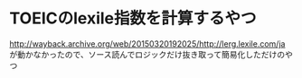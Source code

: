 # TOEICのlexile指数を計算するやつ

http://wayback.archive.org/web/20150320192025/http://lerg.lexile.com/ja
が動かなかったので、ソース読んでロジックだけ抜き取って簡易化しただけのやつ


